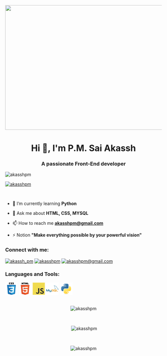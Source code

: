 <img width=900 height=400  src="https://i.pinimg.com/originals/8b/35/fe/8b35fef55fba1a201c9c7a11d3ec3d64.gif">

<h1 align="center">Hi 👋, I'm P.M. Sai Akassh</h1> 
<h3 align="center">A passionate Front-End developer</h3>

<p align="left"> <img src="https://komarev.com/ghpvc/?username=akasshpm&label=Profile%20views&color=0e75b6&style=flat" alt="akasshpm" /> </p>

<p align="left"> <a href="https://github.com/ryo-ma/github-profile-trophy"><img src="https://github-profile-trophy.vercel.app/?username=akasshpm" alt="akasshpm" /></a> </p>

<p align="left"> <a href="https://twitter.com/" target="blank"><img src="https://img.shields.io/twitter/follow/?logo=twitter&style=for-the-badge" alt="" /></a> </p>

- 🌱 I’m currently learning **Python**

- 💬 Ask me about **HTML, CSS, MYSQL**

- 📫 How to reach me **akasshpm@gmail.com**

- ⚡ Notion **"Make everything possible by your powerful vision"**

<h3 align="left">Connect with me:</h3>
<p align="left">
<a href="https://instagram.com/akassh_pm" target="blank">
<img align="center" src="https://img.shields.io/static/v1?message=Instagram&logo=instagram&label=&color=E4405F&logoColor=white&labelColor=&style=for-the-badge" height="35" alt="akassh_pm"/></a>
<a href="https://linkedin.com/in/www.linkedin.com/in/p-m-sai-akassh-680395257" target="blank">
<img align="center" src="https://img.shields.io/static/v1?message=LinkedIn&logo=linkedin&label=&color=0077B5&logoColor=white&labelColor=&style=for-the-badge" height="35" alt="akasshpm"/></a>
<a href="mailto:akasshpm@gmail.com" target="blank">
 <img align="center" src="https://img.shields.io/static/v1?message=Gmail&logo=gmail&label=&color=D14836&logoColor=white&labelColor=&style=for-the-badge" height="35" alt="akasshpm@gmail.com"/></a>
</p>

<h3 align="left">Languages and Tools:</h3>
<p align="left">
<a href="https://www.w3schools.com/css/" target="_blank" rel="noreferrer"> <img src="https://raw.githubusercontent.com/devicons/devicon/master/icons/css3/css3-original-wordmark.svg" alt="css3" width="40" height="40"/></a>
<a href="https://www.w3.org/html/" target="_blank" rel="noreferrer"> <img src="https://raw.githubusercontent.com/devicons/devicon/master/icons/html5/html5-original-wordmark.svg" alt="html5" width="40" height="40"/></a>
<a href="https://developer.mozilla.org/en-US/docs/Web/JavaScript" target="_blank" rel="noreferrer"> <img src="https://raw.githubusercontent.com/devicons/devicon/master/icons/javascript/javascript-original.svg" alt="javascript" width="40" height="40"/></a>
<a href="https://www.mysql.com/" target="_blank" rel="noreferrer"> <img src="https://raw.githubusercontent.com/devicons/devicon/master/icons/mysql/mysql-original-wordmark.svg" alt="mysql" width="40" height="40"/></a>
<a href="https://www.python.org" target="_blank" rel="noreferrer"> <img src="https://raw.githubusercontent.com/devicons/devicon/master/icons/python/python-original.svg" alt="python" width="40" height="40"/></a>
</p>
<br>
<div align="center"
<p><img align="center" src="https://github-readme-stats.vercel.app/api/top-langs?username=akasshpm&show_icons=true&locale=en&layout=compact" alt="akasshpm"/></p>
<br>
<p>&nbsp;<img align="center" src="https://github-readme-stats.vercel.app/api?username=akasshpm&show_icons=true&locale=en" alt="akasshpm"/></p>
<br>
<p><img align="center" src="https://github-readme-streak-stats.herokuapp.com/?user=akasshpm&" alt="akasshpm" /></p>
</div>
